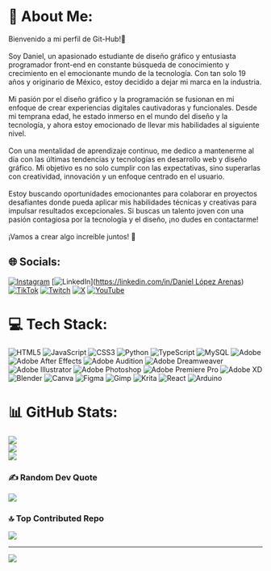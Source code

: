 # 💫 About Me:
Bienvenido a mi perfil de Git-Hub!👋 <br><br>Soy Daniel, un apasionado estudiante de diseño gráfico y entusiasta programador front-end en constante búsqueda de conocimiento y crecimiento en el emocionante mundo de la tecnología. Con tan solo 19 años y originario de México, estoy decidido a dejar mi marca en la industria.<br><br>Mi pasión por el diseño gráfico y la programación se fusionan en mi enfoque de crear experiencias digitales cautivadoras y funcionales. Desde mi temprana edad, he estado inmerso en el mundo del diseño y la tecnología, y ahora estoy emocionado de llevar mis habilidades al siguiente nivel.<br><br>Con una mentalidad de aprendizaje continuo, me dedico a mantenerme al día con las últimas tendencias y tecnologías en desarrollo web y diseño gráfico. Mi objetivo es no solo cumplir con las expectativas, sino superarlas con creatividad, innovación y un enfoque centrado en el usuario.<br><br>Estoy buscando oportunidades emocionantes para colaborar en proyectos desafiantes donde pueda aplicar mis habilidades técnicas y creativas para impulsar resultados excepcionales. Si buscas un talento joven con una pasión contagiosa por la tecnología y el diseño, ¡no dudes en contactarme!<br><br>¡Vamos a crear algo increíble juntos! 🚀


## 🌐 Socials:
[![Instagram](https://img.shields.io/badge/Instagram-%23E4405F.svg?logo=Instagram&logoColor=white)](https://instagram.com/danny_space_oficial) [![LinkedIn](https://img.shields.io/badge/LinkedIn-%230077B5.svg?logo=linkedin&logoColor=white)]([https://linkedin.com/in/Daniel López Arenas](https://www.linkedin.com/in/daniel-lópez-arenas-268b6a229/)) [![TikTok](https://img.shields.io/badge/TikTok-%23000000.svg?logo=TikTok&logoColor=white)](https://tiktok.com/@danny_space_) [![Twitch](https://img.shields.io/badge/Twitch-%239146FF.svg?logo=Twitch&logoColor=white)](https://twitch.tv/Danny_Space_) [![X](https://img.shields.io/badge/X-black.svg?logo=X&logoColor=white)](https://x.com/@Danny_Space_Oficial) [![YouTube](https://img.shields.io/badge/YouTube-%23FF0000.svg?logo=YouTube&logoColor=white)](https://youtube.com/@Danny_Space_) 

# 💻 Tech Stack:
![HTML5](https://img.shields.io/badge/html5-%23E34F26.svg?style=for-the-badge&logo=html5&logoColor=white) ![JavaScript](https://img.shields.io/badge/javascript-%23323330.svg?style=for-the-badge&logo=javascript&logoColor=%23F7DF1E) ![CSS3](https://img.shields.io/badge/css3-%231572B6.svg?style=for-the-badge&logo=css3&logoColor=white) ![Python](https://img.shields.io/badge/python-3670A0?style=for-the-badge&logo=python&logoColor=ffdd54) ![TypeScript](https://img.shields.io/badge/typescript-%23007ACC.svg?style=for-the-badge&logo=typescript&logoColor=white) ![MySQL](https://img.shields.io/badge/mysql-%2300000f.svg?style=for-the-badge&logo=mysql&logoColor=white) ![Adobe](https://img.shields.io/badge/adobe-%23FF0000.svg?style=for-the-badge&logo=adobe&logoColor=white) ![Adobe After Effects](https://img.shields.io/badge/Adobe%20After%20Effects-9999FF.svg?style=for-the-badge&logo=Adobe%20After%20Effects&logoColor=white) ![Adobe Audition](https://img.shields.io/badge/Adobe%20Audition-9999FF.svg?style=for-the-badge&logo=Adobe%20Audition&logoColor=white) ![Adobe Dreamweaver](https://img.shields.io/badge/Adobe%20Dreamweaver-FF61F6.svg?style=for-the-badge&logo=Adobe%20Dreamweaver&logoColor=white) ![Adobe Illustrator](https://img.shields.io/badge/adobe%20illustrator-%23FF9A00.svg?style=for-the-badge&logo=adobe%20illustrator&logoColor=white) ![Adobe Photoshop](https://img.shields.io/badge/adobe%20photoshop-%2331A8FF.svg?style=for-the-badge&logo=adobe%20photoshop&logoColor=white) ![Adobe Premiere Pro](https://img.shields.io/badge/Adobe%20Premiere%20Pro-9999FF.svg?style=for-the-badge&logo=Adobe%20Premiere%20Pro&logoColor=white) ![Adobe XD](https://img.shields.io/badge/Adobe%20XD-470137?style=for-the-badge&logo=Adobe%20XD&logoColor=#FF61F6) ![Blender](https://img.shields.io/badge/blender-%23F5792A.svg?style=for-the-badge&logo=blender&logoColor=white) ![Canva](https://img.shields.io/badge/Canva-%2300C4CC.svg?style=for-the-badge&logo=Canva&logoColor=white) ![Figma](https://img.shields.io/badge/figma-%23F24E1E.svg?style=for-the-badge&logo=figma&logoColor=white) ![Gimp](https://img.shields.io/badge/Gimp-657D8B?style=for-the-badge&logo=gimp&logoColor=FFFFFF) ![Krita](https://img.shields.io/badge/Krita-203759?style=for-the-badge&logo=krita&logoColor=EEF37B) ![React](https://img.shields.io/badge/react-%2320232a.svg?style=for-the-badge&logo=react&logoColor=%2361DAFB) ![Arduino](https://img.shields.io/badge/-Arduino-00979D?style=for-the-badge&logo=Arduino&logoColor=white)
# 📊 GitHub Stats:
![](https://github-readme-stats.vercel.app/api?username=DannySpace1&theme=react&hide_border=false&include_all_commits=false&count_private=false)<br/>
![](https://github-readme-streak-stats.herokuapp.com/?user=DannySpace1&theme=react&hide_border=false)<br/>
![](https://github-readme-stats.vercel.app/api/top-langs/?username=DannySpace1&theme=react&hide_border=false&include_all_commits=false&count_private=false&layout=compact)

### ✍️ Random Dev Quote
![](https://quotes-github-readme.vercel.app/api?type=horizontal&theme=gruvbox)

### 🔝 Top Contributed Repo
![](https://github-contributor-stats.vercel.app/api?username=DannySpace1&limit=5&theme=dark&combine_all_yearly_contributions=true)

---
[![](https://visitcount.itsvg.in/api?id=DannySpace1&icon=0&color=0)](https://visitcount.itsvg.in)

<!-- Proudly created with GPRM ( https://gprm.itsvg.in ) -->
